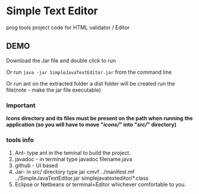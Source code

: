 # Simple Text Editor
prog tools project code for HTML validator / Editor 



## DEMO

Download the Jar file and double click to run

Or run `java -jar SimpleJavaTextEditor.jar` from the command line

Or run ant on the extracted folder a dist folder will be created run the file(note - make the jar file executable) 


### Important

**Icons directory and its files must be present on the path when running the application (so you will have to move "*icons/*" into "*src/*" directory)**
### tools info
1. Ant- type ant in the teminal to build the project.
2. javadoc - in terminal type javadoc filename.java
3. github - UI based
4. Jar-  in src/ directory type  jar cmvf ../manifest.mf ../SimpleJavaTextEditor.jar simplejavatexteditor/*.class
5.  Eclipse or Netbeans or terminal+Editor whichever comfortable to you.
